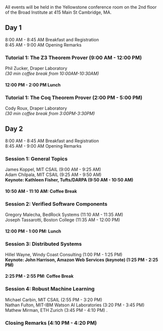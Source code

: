 All events will be held in the Yellowstone conference room on the 2nd floor of the Broad Institute at 415 Main St Cambridge, MA.

## Day 1
8:00 AM - 8:45 AM Breakfast and Registration  
8:45 AM - 9:00 AM Opening Remarks  

### Tutorial 1: The Z3 Theorem Prover (9:00 AM - 12:00 PM)
Phil Zucker, Draper Laboratory    
_(30 min coffee break from 10:00AM-10:30AM)_
 
#### 12:00 PM - 2:00 PM Lunch  

### Tutorial 1: The Coq Theorem Prover (2:00 PM - 5:00 PM)
Cody Roux, Draper Laboratory  
_(30 min coffee break from 3:00PM-3:30PM)_

## Day 2
8:00 AM - 8:45 AM Breakfast and Registration  
8:45 AM - 9:00 AM Opening Remarks

### Session 1: General Topics
James Koppel, MIT CSAIL  (9:00 AM - 9:25 AM)  
Adam Chilpala, MIT CSAIL (9:25 AM - 9:50 AM)  
**Keynote: Kathleen Fisher, Tufts/DARPA (9:50 AM - 10:50 AM)**    

#### 10:50 AM - 11:10 AM: Coffee Break

### Session 2: Verified Software Components
Gregory Malecha, BedRock Systems (11:10 AM - 11:35 AM)  
Joseph Tassarotti, Boston College (11:35 AM - 12:00 PM)  

#### 12:00 PM - 1:00 PM: Lunch

### Session 3: Distributed Systems
Hillel Wayne, Windy Coast Consulting (1:00 PM - 1:25 PM)  
**Keynote: John Harrison, Amazon Web Services (keynote) (1:25 PM - 2:25 PM)**  

#### 2:25 PM - 2:55 PM: Coffee Break

### Session 4: Robust Machine Learning 
Michael Carbin, MIT CSAIL (2:55 PM - 3:20 PM)  
Nathan Fulton, MIT-IBM Watson AI Laboratories (3:20 PM - 3:45 PM)  
Mathew Mirman, ETH Zurich (3:45 PM - 4:10 PM) . 

### Closing Remarks (4:10 PM - 4:20 PM)
